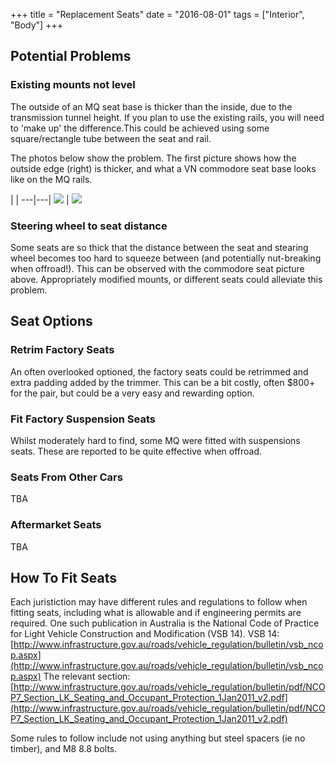 +++
title = "Replacement Seats"
date = "2016-08-01"
tags = ["Interior", "Body"]
+++

## Potential Problems

### Existing mounts not level

The outside of an MQ seat base is thicker than the inside, due to the transmission tunnel height. If you plan to use the existing rails, you will need to 'make up' the difference.This could be achieved using some square/rectangle tube between the seat and rail.

The photos below show the problem. The first picture shows how the outside edge (right) is thicker, and what a VN commodore seat base looks like on the MQ rails.

   |   |
---|---|
[![][Img: 1]][Img: 1] | [![][Img: 2]][Img: 2]

### Steering wheel to seat distance

Some seats are so thick that the distance between the seat and stearing wheel becomes too hard to squeeze between (and potentially nut-breaking when offroad!). This can be observed with the commodore seat picture above. Appropriately modified mounts, or different seats could alleviate this problem.

## Seat Options

### Retrim Factory Seats

An often overlooked optioned, the factory seats could be retrimmed and extra padding added by the trimmer. This can be a bit costly, often $800+ for the pair, but could be a very easy and rewarding option.

### Fit Factory Suspension Seats

Whilst moderately hard to find, some MQ were fitted with suspensions seats. These are reported to be quite effective when offroad.

### Seats From Other Cars

TBA

### Aftermarket Seats

TBA

## How To Fit Seats

Each juristiction may have different rules and regulations to follow when fitting seats, including what is allowable and if engineering permits are required. One such publication in Australia is the National Code of Practice for Light Vehicle Construction and Modification (VSB 14).
VSB 14: [http://www.infrastructure.gov.au/roads/vehicle_regulation/bulletin/vsb_ncop.aspx](http://www.infrastructure.gov.au/roads/vehicle_regulation/bulletin/vsb_ncop.aspx)
The relevant section: [http://www.infrastructure.gov.au/roads/vehicle_regulation/bulletin/pdf/NCOP7_Section_LK_Seating_and_Occupant_Protection_1Jan2011_v2.pdf](http://www.infrastructure.gov.au/roads/vehicle_regulation/bulletin/pdf/NCOP7_Section_LK_Seating_and_Occupant_Protection_1Jan2011_v2.pdf)

Some rules to follow include not using anything but steel spacers (ie no timber), and M8 8.8 bolts.



[Img: 1]: /wiki/interior/replacement-seats/mq-factory-seat-base-thickness.jpg
[Img: 2]: /wiki/interior/replacement-seats/mq-seat-rails-vn-commodore-base.jpg
